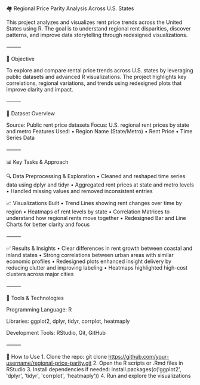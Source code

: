 
🏘️ Regional Price Parity Analysis Across U.S. States

This project analyzes and visualizes rent price trends across the United States using R. The goal is to understand regional rent disparities, discover patterns, and improve data storytelling through redesigned visualizations.

⸻

📌 Objective

To explore and compare rental price trends across U.S. states by leveraging public datasets and advanced R visualizations. The project highlights key correlations, regional variations, and trends using redesigned plots that improve clarity and impact.

⸻

📁 Dataset Overview

Source: Public rent price datasets
Focus: U.S. regional rent prices by state and metro
Features Used:
	•	Region Name (State/Metro)
	•	Rent Price
	•	Time Series Data

⸻

📊 Key Tasks & Approach

🔍 Data Preprocessing & Exploration
	•	Cleaned and reshaped time series data using dplyr and tidyr
	•	Aggregated rent prices at state and metro levels
	•	Handled missing values and removed inconsistent entries

📈 Visualizations Built
	•	Trend Lines showing rent changes over time by region
	•	Heatmaps of rent levels by state
	•	Correlation Matrices to understand how regional rents move together
	•	Redesigned Bar and Line Charts for better clarity and focus

⸻

✅ Results & Insights
	•	Clear differences in rent growth between coastal and inland states
	•	Strong correlations between urban areas with similar economic profiles
	•	Redesigned plots enhanced insight delivery by reducing clutter and improving labeling
	•	Heatmaps highlighted high-cost clusters across major cities

⸻

🧠 Tools & Technologies

Programming Language:
R

Libraries:
ggplot2, dplyr, tidyr, corrplot, heatmaply

Development Tools:
RStudio, Git, GitHub

⸻

🎯 How to Use
	1.	Clone the repo:
git clone https://github.com/your-username/regional-price-parity.git
	2.	Open the R scripts or .Rmd files in RStudio
	3.	Install dependencies if needed:
install.packages(c('ggplot2', 'dplyr', 'tidyr', 'corrplot', 'heatmaply'))
	4.	Run and explore the visualizations
